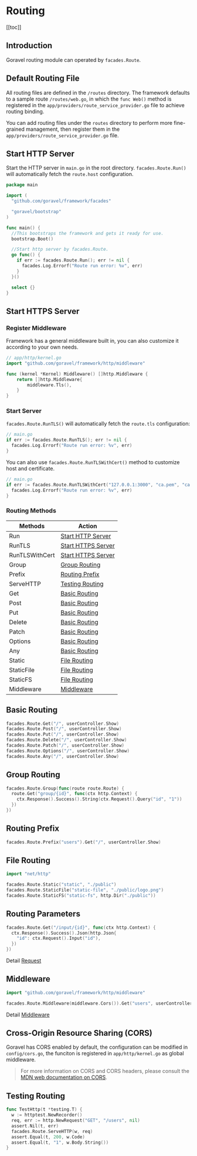 # Routing

[[toc]]

## Introduction

Goravel routing module can operated by `facades.Route`.

## Default Routing File

All routing files are defined in the `/routes` directory. The framework defaults to a sample route `/routes/web.go`, in which the `func Web()` method is registered in the `app/providers/route_service_provider.go` file to achieve routing binding.

You can add routing files under the `routes` directory to perform more fine-grained management, then register them in the `app/providers/route_service_provider.go` file.

## Start HTTP Server

Start the HTTP server in `main.go` in the root directory. `facades.Route.Run()` will automatically fetch the `route.host` configuration.

```go
package main

import (
  "github.com/goravel/framework/facades"

  "goravel/bootstrap"
)

func main() {
  //This bootstraps the framework and gets it ready for use.
  bootstrap.Boot()

  //Start http server by facades.Route.
  go func() {
    if err := facades.Route.Run(); err != nil {
      facades.Log.Errorf("Route run error: %v", err)
    }
  }()

  select {}
}
```

## Start HTTPS Server

### Register Middleware

Framework has a general middleware built in, you can also customize it according to your own needs.

```go
// app/http/kernel.go
import "github.com/goravel/framework/http/middleware"

func (kernel *Kernel) Middleware() []http.Middleware {
	return []http.Middleware{
		middleware.Tls(),
	}
}
```

### Start Server

`facades.Route.RunTLS()` will automatically fetch the `route.tls` configuration:

```go
// main.go
if err := facades.Route.RunTLS(); err != nil {
  facades.Log.Errorf("Route run error: %v", err)
}
```

You can also use `facades.Route.RunTLSWithCert()` method to customize host and certificate.

```go
// main.go
if err := facades.Route.RunTLSWithCert("127.0.0.1:3000", "ca.pem", "ca.key"); err != nil {
  facades.Log.Errorf("Route run error: %v", err)
}
```

### Routing Methods

| Methods    | Action                                  |
| ---------- | --------------------------------------- |
| Run        | [Start HTTP Server](#Start-HTTP-Server) |
| RunTLS        | [Start HTTPS Server](#Start-HTTPS-Server) |
| RunTLSWithCert        | [Start HTTPS Server](#Start-HTTPS-Server) |
| Group      | [Group Routing](#Group-Routing)         |
| Prefix     | [Routing Prefix](#Routing-Prefix)       |
| ServeHTTP  | [Testing Routing](#Testing-Routing)     |
| Get        | [Basic Routing](#Basic-Routing)         |
| Post       | [Basic Routing](#Basic-Routing)         |
| Put        | [Basic Routing](#Basic-Routing)         |
| Delete     | [Basic Routing](#Basic-Routing)         |
| Patch      | [Basic Routing](#Basic-Routing)         |
| Options    | [Basic Routing](#Basic-Routing)         |
| Any        | [Basic Routing](#Basic-Routing)         |
| Static     | [File Routing](#File-Routing)           |
| StaticFile | [File Routing](#File-Routing)           |
| StaticFS   | [File Routing](#File-Routing)           |
| Middleware | [Middleware](#Middleware)               |

## Basic Routing

```go
facades.Route.Get("/", userController.Show)
facades.Route.Post("/", userController.Show)
facades.Route.Put("/", userController.Show)
facades.Route.Delete("/", userController.Show)
facades.Route.Patch("/", userController.Show)
facades.Route.Options("/", userController.Show)
facades.Route.Any("/", userController.Show)
```

## Group Routing

```go
facades.Route.Group(func(route route.Route) {
  route.Get("group/{id}", func(ctx http.Context) {
    ctx.Response().Success().String(ctx.Request().Query("id", "1"))
  })
})
```

## Routing Prefix

```go
facades.Route.Prefix("users").Get("/", userController.Show)
```

## File Routing

```go
import "net/http"

facades.Route.Static("static", "./public")
facades.Route.StaticFile("static-file", "./public/logo.png")
facades.Route.StaticFS("static-fs", http.Dir("./public"))
```

## Routing Parameters

```go
facades.Route.Get("/input/{id}", func(ctx http.Context) {
  ctx.Response().Success().Json(http.Json{
    "id": ctx.Request().Input("id"),
  })
})
```

Detail [Request](./request.md)

## Middleware

```go
import "github.com/goravel/framework/http/middleware"

facades.Route.Middleware(middleware.Cors()).Get("users", userController.Show)
```

Detail [Middleware](./middleware.md)

## Cross-Origin Resource Sharing (CORS)

Goravel has CORS enabled by default, the configuration can be modified in `config/cors.go`, the funciton is registered in `app/http/kernel.go` as global middleware.

> For more information on CORS and CORS headers, please consult the [MDN web documentation on CORS](https://developer.mozilla.org/en-US/docs/Web/HTTP/CORS#The_HTTP_response_headers).

## Testing Routing

```go
func TestHttp(t *testing.T) {
  w := httptest.NewRecorder()
  req, err := http.NewRequest("GET", "/users", nil)
  assert.Nil(t, err)
  facades.Route.ServeHTTP(w, req)
  assert.Equal(t, 200, w.Code)
  assert.Equal(t, "1", w.Body.String())
}
```
